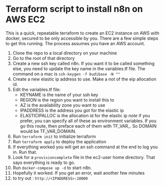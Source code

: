 # Terraform script to install n8n on AWS EC2

This is a quick, repeatable terraform to create an EC2 instance on AWS with docker, secured to be only accessible by you. There are a few simple steps to get this running. The process assumes you have an AWS account.

1. Clone the repo to a local directory on your machine
2. Go to the root of that directory
3. Create a new ssh key called n8n. If you want it to be called something else, you need to update the key name in the variables.tf file. The command on a mac is `ssh-keygen -f budibase -N ""`
4. Create a new elastic ip address to use. Make a not of the eip allocation id.
5. Edit the variables.tf file:
   - KEYNAME is the name of your ssh key
   - REGION is the region you want to install this to
   - AZ is the availability zone you want to use
   - IPADDRESS is the address you got for the elastic ip
   - ELASTICIPALLOC is the allocation id for the elastic ip
   *note* if you prefer, you can specify all of these as environment variables. If you go this route, then preface each of them with TF_VAR_. So DOMAIN would be TF_VAR_DOMAIN. 
6. Run `terraform init` to initialize terraform
7. Run `terraform apply` to deploy the application
8. If everything worked you will get an ssh command at the end to log you in. Run that. 
9.  Look for a `provisioncomplete` file in the ec2-user home directory. That says everything is ready to go.
10. Run `docker-compose up -d` to start n8n.
11. Hopefully it worked. If you get an error, wait another few minutes
12. to try out : `http://<IPADDRESS>:10000`
